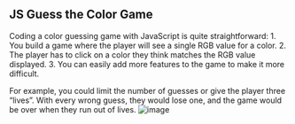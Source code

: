## JS Guess the Color Game

  Coding a color guessing game with JavaScript is quite straightforward:
    1. You build a game where the player will see a single RGB value for a color.
    2. The player has to click on a color they think matches the RGB value displayed.
    3. You can easily add more features to the game to make it more difficult.

For example, you could limit the number of guesses or give the player three “lives”. With every wrong guess, they would lose one, and the game would be over when they run out of lives.
![image](https://user-images.githubusercontent.com/8781623/197502808-9644aab8-7dc5-40ef-bf0b-0a3c9dc63a98.png)

